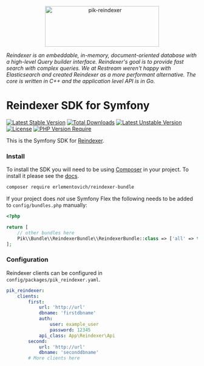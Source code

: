 <p align="center">
  <a href="https://sentry.io/?utm_source=github&utm_medium=logo" target="_blank">
    <img src="https://i.ibb.co/r2JSLGm/reindexer.png" alt="pik-reindexer" width="300" height="107">
  </a>
</p>

_Reindexer is an embeddable, in-memory, document-oriented database with a high-level Query builder interface. Reindexer's goal is to provide fast search with complex queries. We at Restream weren't happy with Elasticsearch and created Reindexer as a more performant alternative. The core is written in C++ and the application level API is in Go._

# Reindexer SDK for Symfony

[![Latest Stable Version](http://poser.pugx.org/erlementovich/reindexer-bundle/v)](https://packagist.org/packages/erlementovich/reindexer-bundle)
[![Total Downloads](http://poser.pugx.org/erlementovich/reindexer-bundle/downloads)](https://packagist.org/packages/erlementovich/reindexer-bundle)
[![Latest Unstable Version](http://poser.pugx.org/erlementovich/reindexer-bundle/v/unstable)](https://packagist.org/packages/erlementovich/reindexer-bundle)
[![License](http://poser.pugx.org/erlementovich/reindexer-bundle/license)](https://packagist.org/packages/erlementovich/reindexer-bundle)
[![PHP Version Require](http://poser.pugx.org/erlementovich/reindexer-bundle/require/php)](https://packagist.org/packages/erlementovich/reindexer-bundle)

This is the Symfony SDK for [Reindexer](https://github.com/Restream/reindexer).

### Install

To install the SDK you will need to be using [Composer]([https://getcomposer.org/)
in your project. To install it please see the [docs](https://getcomposer.org/download/).

```bash
composer require erlementovich/reindexer-bundle
```

If your project does *not* use Symfony Flex the following needs to be added to `config/bundles.php` manually:

```php
<?php

return [
    // other bundles here
    Pik\\Bundle\\ReindexerBundle\\ReindexerBundle::class => ['all' => true],
];
```
### Configuration

Reindexer clients can be configured in `config/packages/pik_reindexer.yaml`.

```yaml
pik_reindexer:
    clients:
        first:
            url: 'http://url'
            dbname: 'firstdbname'
            auth:
                user: example_user
                password: 12345
            api_class: App\Reindexer\Api
        second:
            url: 'http://url'
            dbname: 'seconddbname'
        # More clients here
```
